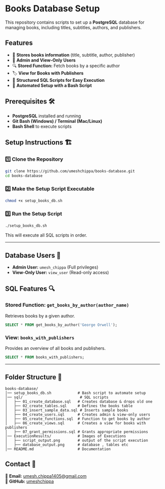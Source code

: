# Books Database Setup 

This repository contains scripts to set up a **PostgreSQL** database for managing books, including titles, subtitles, authors, and publishers.

## Features
- 📖 **Stores books information** (title, subtitle, author, publisher)
- 🔑 **Admin and View-Only Users**
- 🔍 **Stored Function:** Fetch books by a specific author
- 🏷️ **View for Books with Publishers**
- 📂 **Structured SQL Scripts for Easy Execution**
- 🔄 **Automated Setup with a Bash Script**

## Prerequisites 🛠️
- **PostgreSQL** installed and running
- **Git Bash (Windows) / Terminal (Mac/Linux)**
- **Bash Shell** to execute scripts

## Setup Instructions 🏗️

### **1️⃣ Clone the Repository**
```bash
git clone https://github.com/umeshchippa/books-database.git
cd books-database
```

### **2️⃣ Make the Setup Script Executable**
```bash
chmod +x setup_books_db.sh
```

### **3️⃣ Run the Setup Script**
```bash
./setup_books_db.sh
```

This will execute all SQL scripts in order.

---

## **Database Users 🔑**
- **Admin User:** `umesh_chippa` (Full privileges)
- **View-Only User:** `view_user` (Read-only access)

## **SQL Features 🔍**
### **Stored Function: `get_books_by_author(author_name)`**
Retrieves books by a given author.
```sql
SELECT * FROM get_books_by_author('George Orwell');
```

### **View: `books_with_publishers`**
Provides an overview of all books and publishers.
```sql
SELECT * FROM books_with_publishers;
```

---

## **Folder Structure 📂**
```
books-database/
│── setup_books_db.sh            # Bash script to automate setup
│── sql/                          # SQL scripts
│   ├── 01_create_database.sql   # Creates database & drops old one
│   ├── 02_create_tables.sql     # Defines the books table
│   ├── 03_insert_sample_data.sql # Inserts sample books
│   ├── 04_create_users.sql      # Creates admin & view-only users
│   ├── 05_create_functions.sql  # Function to get books by author
│   ├── 06_create_views.sql      # Creates a view for books with publishers
│   ├── 07_grant_permissions.sql # Grants appropriate permissions
│── ExecutionResults/            # Images of Executions
│   ├── script_output.png        # output of the script execution
│   ├── database_output.png      # database , tables etc
│── README.md                    # Documentation
```

## **Contact 📧**
📧 **Email:** umesh.chippa1405@gmail.com  
🔗 **GitHub:** [umeshchippa](https://github.com/umeshchippa)